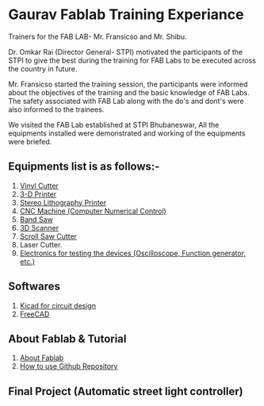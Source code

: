 # Gaurav Fablab Training Experiance

Trainers for the FAB LAB- Mr. Fransicso and Mr. Shibu.

Dr. Omkar Rai (Director General- STPI) motivated the participants of the STPI to give the best during the training for FAB Labs to be executed across the country in future.

Mr. Fransicso started the training session, the participants were informed about the objectives of the training and the basic knowledge of FAB Labs. The safety associated with FAB Lab along with the do's and dont's were also informed to the trainees.

We visited the FAB Lab established at STPI Bhubaneswar, All the equipments installed were demonstrated and working of the equipments were briefed.

## Equipments list is as follows:-
1. [Vinyl Cutter](https://github.com/gauravstpi/gauravstpi/blob/master/equipments/vinyl%20cutter.md)
2. [3-D Printer](https://github.com/gauravstpi/gauravstpi/blob/master/equipments/3-d-printer.md)
3. [Stereo Lithography Printer](https://github.com/gauravstpi/gauravstpi/blob/master/equipments/stereolithographyprinter.md)
4. [CNC Machine (Computer Numerical Control)](https://github.com/gauravstpi/gauravstpi/blob/master/equipments/cncmachine.md)
5. [Band Saw](https://github.com/gauravstpi/gauravstpi/blob/master/equipments/bandshow.md)
7. [3D Scanner](https://github.com/gauravstpi/gauravstpi/blob/master/equipments/3dscanner.md)
6. [Scroll Saw Cutter](https://github.com/gauravstpi/gauravstpi/blob/master/equipments/scrollsaw.md)
7. Laser Cutter.
8. [Electronics for testing the devices (Oscilloscope, Function generator, etc.)](https://github.com/gauravstpi/gauravstpi/blob/master/equipments/electronicsdevice.md)

## Softwares
1. [Kicad for circuit design](https://github.com/gauravstpi/gauravstpi/blob/master/software/cktdesign.md)
2. [FreeCAD](https://github.com/gauravstpi/gauravstpi/blob/master/software/freecad.md)

## About Fablab & Tutorial
1. [About Fablab](https://github.com/gauravstpi/gauravstpi/blob/master/about.md)
2. [How to use Github Repository](https://github.com/gauravstpi/gauravstpi/blob/master/gitrepo.md)

## Final Project (Automatic street light controller)
